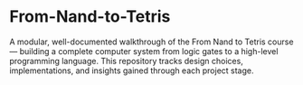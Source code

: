 # From-Nand-to-Tetris
A modular, well-documented walkthrough of the From Nand to Tetris course — building a complete computer system from logic gates to a high-level programming language. This repository tracks design choices, implementations, and insights gained through each project stage.
